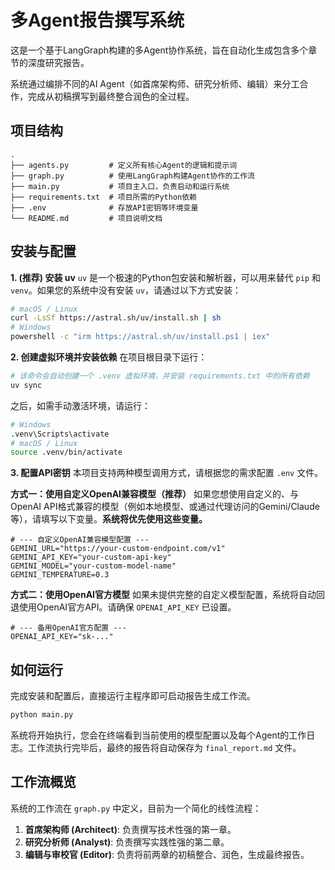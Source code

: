 # 多Agent报告撰写系统

这是一个基于LangGraph构建的多Agent协作系统，旨在自动化生成包含多个章节的深度研究报告。

系统通过编排不同的AI Agent（如首席架构师、研究分析师、编辑）来分工合作，完成从初稿撰写到最终整合润色的全过程。

## 项目结构

```
.
├── agents.py         # 定义所有核心Agent的逻辑和提示词
├── graph.py          # 使用LangGraph构建Agent协作的工作流
├── main.py           # 项目主入口，负责启动和运行系统
├── requirements.txt  # 项目所需的Python依赖
├── .env              # 存放API密钥等环境变量
└── README.md         # 项目说明文档
```

## 安装与配置

**1. (推荐) 安装 uv**
`uv` 是一个极速的Python包安装和解析器，可以用来替代 `pip` 和 `venv`。如果您的系统中没有安装 `uv`，请通过以下方式安装：
```bash
# macOS / Linux
curl -LsSf https://astral.sh/uv/install.sh | sh
# Windows
powershell -c "irm https://astral.sh/uv/install.ps1 | iex"
```

**2. 创建虚拟环境并安装依赖**
在项目根目录下运行：
```bash
# 该命令会自动创建一个 .venv 虚拟环境，并安装 requirements.txt 中的所有依赖
uv sync
```
之后，如需手动激活环境，请运行：
```bash
# Windows
.venv\Scripts\activate
# macOS / Linux
source .venv/bin/activate
```

**3. 配置API密钥**
本项目支持两种模型调用方式，请根据您的需求配置 `.env` 文件。

**方式一：使用自定义OpenAI兼容模型（推荐）**
如果您想使用自定义的、与OpenAI API格式兼容的模型（例如本地模型、或通过代理访问的Gemini/Claude等），请填写以下变量。**系统将优先使用这些变量。**

```.env
# --- 自定义OpenAI兼容模型配置 ---
GEMINI_URL="https://your-custom-endpoint.com/v1"
GEMINI_API_KEY="your-custom-api-key"
GEMINI_MODEL="your-custom-model-name"
GEMINI_TEMPERATURE=0.3
```

**方式二：使用OpenAI官方模型**
如果未提供完整的自定义模型配置，系统将自动回退使用OpenAI官方API。请确保 `OPENAI_API_KEY` 已设置。

```.env
# --- 备用OpenAI官方配置 ---
OPENAI_API_KEY="sk-..."
```

## 如何运行

完成安装和配置后，直接运行主程序即可启动报告生成工作流。

```bash
python main.py
```

系统将开始执行，您会在终端看到当前使用的模型配置以及每个Agent的工作日志。工作流执行完毕后，最终的报告将自动保存为 `final_report.md` 文件。

## 工作流概览

系统的工作流在 `graph.py` 中定义，目前为一个简化的线性流程：
1.  **首席架构师 (Architect)**: 负责撰写技术性强的第一章。
2.  **研究分析师 (Analyst)**: 负责撰写实践性强的第二章。
3.  **编辑与审校官 (Editor)**: 负责将前两章的初稿整合、润色，生成最终报告。